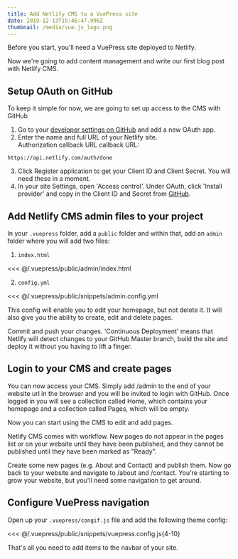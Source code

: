 ```yaml
---
title: Add Netlify CMS to a VuePress site
date: 2019-12-13T15:46:47.996Z
thumbnail: /media/vue.js_logo.png
---
```

Before you start, you'll need a VuePress site deployed to Netlify.

Now we're going to add content management and write our first blog post with Netlify CMS.

## Setup OAuth on GitHub

To keep it simple for now, we are going to set up access to the CMS with GitHub

1. Go to your [developer settings on GitHub](https://github.com/settings/developers) and add a new OAuth app.
2. Enter the name and full URL of your Netlify site.\
   Authorization callback URL callback URL:

```
https://api.netlify.com/auth/done
```

3. Click Register application to get your Client ID and Client Secret. You will need these in a moment.
4. In your site Settings, open 'Access control'. Under OAuth, click 'Install provider' and copy in the Client ID and Secret from [GitHub](https://github.com/settings/developers).

## Add Netlify CMS admin files to your project

In your `.vuepress` folder, add a `public` folder and within that, add an `admin` folder where you will add two files:

1. `index.html`

<<< @/.vuepress/public/admin/index.html

2. `config.yml`

<<< @/.vuepress/public/snippets/admin.config.yml

This config will enable you to edit your homepage, but not delete it. It will also give you the ability to create, edit and delete pages.

Commit and push your changes. 'Continuous Deployment' means that Netlify will detect changes to your GitHub Master branch, build the site and deploy it without you having to lift a finger.

## Login to your CMS and create pages

You can now access your CMS. Simply add /admin to the end of your website url in the browser and you will be invited to login with GitHub.  Once logged in you will see a collection called Home, which contains your homepage and a collection called Pages, which will be empty. 

Now you can start using the CMS to edit and add pages.

Netlify CMS comes with workflow. New pages do not appear in the pages list or on your website until they have been published, and they cannot be published until they have been marked as "Ready".

Create some new pages (e.g. About and Contact) and publish them. Now go back to your website and navigate to /about and /contact. You're starting to grow your website, but you'll need some navigation to get around.

## Configure VuePress navigation

Open up your `.vuepress/congif.js` file and add the following theme config:

<<< @/.vuepress/public/snippets/vuepress.config.js{4-10}

That's all you need to add items to the navbar of your site.